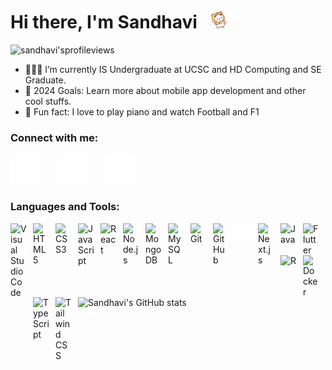 # Hi there, I'm Sandhavi &nbsp; ![Wave Emoji](img/06_bubududuspinorange-ezgif.com-resize%20(3).gif)

<p align="left"> <img src="https://komarev.com/ghpvc/?username=sandhavi&label=Profile%20Views%20&color=blueviolet&style=plastic" alt="sandhavi'sprofileviews" /> </p>

- 👩🏽‍💻 I’m currently IS Undergraduate at UCSC and HD Computing and SE Graduate.
- 🥅 2024 Goals: Learn more about mobile app development and other cool stuffs.
- 🚀 Fun fact: I love to play piano and watch Football and F1
  

### Connect with me:


[![website](./img/twitter-dark.svg)](https://twitter.com/codestackr#gh-dark-mode-only)
&nbsp;&nbsp;
&nbsp;&nbsp;
[![website](./img/linkedin-dark.svg)](www.linkedin.com/in/sandhavi)
&nbsp;&nbsp;
&nbsp;&nbsp;
[![website](./img/instagram-dark.svg)](https://instagram.com/codeSTACKr#gh-dark-mode-only)

### Languages and Tools:

[<img align="left" alt="Visual Studio Code" width="26px" src="https://cdn.jsdelivr.net/gh/devicons/devicon/icons/vscode/vscode-original.svg" style="padding-right:10px;" />][webdevplaylist]
[<img align="left" alt="HTML5" width="26px" src="https://cdn.jsdelivr.net/gh/devicons/devicon/icons/html5/html5-original.svg" style="padding-right:10px;" />][webdevplaylist]
[<img align="left" alt="CSS3" width="26px" src="https://cdn.jsdelivr.net/gh/devicons/devicon/icons/css3/css3-original.svg" style="padding-right:10px;" />][cssplaylist]
[<img align="left" alt="JavaScript" width="26px" src="https://cdn.jsdelivr.net/gh/devicons/devicon/icons/javascript/javascript-original.svg" style="padding-right:10px;" />][jsplaylist]
[<img align="left" alt="React" width="26px" src="https://cdn.jsdelivr.net/gh/devicons/devicon/icons/react/react-original.svg" style="padding-right:10px;" />][reactplaylist]
<!-- [<img align="left" alt="GraphQL" width="26px" src="https://cdn.jsdelivr.net/gh/devicons/devicon/icons/graphql/graphql-plain.svg" style="padding-right:10px;" />][webdevplaylist] -->
[<img align="left" alt="Node.js" width="26px" src="https://cdn.jsdelivr.net/gh/devicons/devicon/icons/nodejs/nodejs-original.svg" style="padding-right:10px;" />][webdevplaylist]
[<img align="left" alt="MongoDB" width="26px" src="https://cdn.jsdelivr.net/gh/devicons/devicon/icons/mongodb/mongodb-original.svg" style="padding-right:10px;" />][webdevplaylist]
[<img align="left" alt="MySQL" width="26px" src="https://cdn.jsdelivr.net/gh/devicons/devicon/icons/mysql/mysql-original.svg" style="padding-right:10px;" />][webdevplaylist]
[<img align="left" alt="Git" width="26px" src="https://cdn.jsdelivr.net/gh/devicons/devicon/icons/git/git-original.svg" style="padding-right:10px;" />][webdevplaylist]
[<img align="left" alt="GitHub" width="26px" src="https://user-images.githubusercontent.com/3369400/139447912-e0f43f33-6d9f-45f8-be46-2df5bbc91289.png" style="padding-right:10px;" />](https://www.youtube.com/playlist?list=PLkwxH9e_vrAJ0WbEsFA9W3I1W-g_BTsbt#gh-dark-mode-only)
[<img align="left" alt="Terminal" width="26px" src="./img/terminal-dark.svg"  style="padding-right:10px;" />](https://www.youtube.com/playlist?list=PLkwxH9e_vrAJ0WbEsFA9W3I1W-g_BTsbt#gh-dark-mode-only)
[<img align="left" alt="Next.js" width="26px" src="https://cdn.jsdelivr.net/gh/devicons/devicon/icons/nextjs/nextjs-original.svg"  style="padding-right:10px;" />][webdevplaylist]
[<img align="left" alt="Java" width="26px" src="https://cdn.jsdelivr.net/gh/devicons/devicon/icons/java/java-original.svg"  style="padding-right:10px;" />][webdevplaylist]
[<img align="left" alt="Flutter" width="26px" src="https://cdn.jsdelivr.net/gh/devicons/devicon/icons/flutter/flutter-original.svg"  style="padding-right:10px;" />][webdevplaylist]
[<img align="left" alt="R" width="26px" src="https://cdn.jsdelivr.net/gh/devicons/devicon/icons/r/r-original.svg"  style="padding-right:10px;" />][webdevplaylist]
[<img align="left" alt="Docker" width="26px" src="https://cdn.jsdelivr.net/gh/devicons/devicon/icons/docker/docker-original.svg"  style="padding-right:10px;" />][webdevplaylist]
[<img align="left" alt="TypeScript" width="26px" src="https://cdn.jsdelivr.net/gh/devicons/devicon/icons/typescript/typescript-original.svg"  style="padding-right:10px;" />][webdevplaylist]
[<img align="left" alt="Tailwind CSS" width="26px" src="https://cdn.jsdelivr.net/gh/devicons/devicon/icons/tailwindcss/tailwindcss-original.svg"  style="padding-right:10px;" />][webdevplaylist]

<br />
<br />
<br />
<br />

![Sandhavi's GitHub stats](https://github-readme-stats.vercel.app/api?username=sandhavi&show_icons=true&theme=transparent)


[twitter]: https://twitter.com/sandhavi
[instagram]: https://instagram.com/sunthev
[linkedin]: www.linkedin.com/in/sandhavi
[webdevplaylist]:www.linkedin.com/in/sandhavi
[jsplaylist]:www.linkedin.com/in/sandhavi
[cssplaylist]: www.linkedin.com/in/sandhavi
[reactplaylist]: www.linkedin.com/in/sandhavi